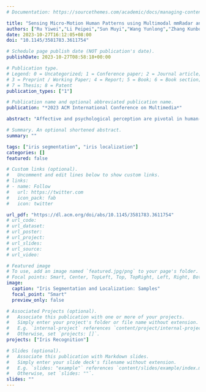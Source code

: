 ```yaml
---
# Documentation: https://sourcethemes.com/academic/docs/managing-content/

title: "Sensing Micro-Motion Human Patterns using Multimodal mmRadar and Video Signal for Affective and Psychological Intelligence"
authors: ["Ru Yiwei","Li Peipei","Sun Muyi","Wang Yunlong","Zhang Kunbo","Li Qi","He Zhaofeng","Sun Zhenan", "et.al"]
date: 2023-10-27T16:12:05+08:00
doi: "10.1145/3581783.3611754"

# Schedule page publish date (NOT publication's date).
publishDate: 2023-10-27T08:58:18+00:00

# Publication type.
# Legend: 0 = Uncategorized; 1 = Conference paper; 2 = Journal article;
# 3 = Preprint / Working Paper; 4 = Report; 5 = Book; 6 = Book section;
# 7 = Thesis; 8 = Patent
publication_types: ["1"]

# Publication name and optional abbreviated publication name.
publication: "*2023 ACM International Conference on Multimedia*"

abstract: "Affective and psychological perception are pivotal in human-machine interaction and essential domains within artificial intelligence. Existing physiological signal-based affective and psychological datasets primarily rely on contact-based sensors, potentially introducing extraneous affectives during the measurement process. Consequently, creating accurate non-contact affective and psychological perception datasets is crucial for overcoming these limitations and advancing affective intelligence. In this paper, we introduce the Remote Multimodal Affective and Psychological (ReMAP) dataset, for the first time, apply head micro-tremor (HMT) signals for affective and psychological perception. ReMAP features 68 participants and comprises two sub-datasets. The stimuli videos utilized for affective perception undergo rigorous screening to ensure the efficacy and universality of affective elicitation. Additionally, we propose a novel remote affective and psychological perception framework, leveraging multimodal complementarity and interrelationships to enhance affective and psychological perception capabilities. Extensive experiments demonstrate HMT as a \"small yet powerful\" physiological signal in psychological perception. Our method outperforms existing state-of-the-art approaches in remote affective recognition and psychological perception. The ReMAP dataset is publicly accessible at https://remap-dataset.github.io/ReMAP."

# Summary. An optional shortened abstract.
summary: ""

tags: ["iris segmentation", "iris localization"]
categories: []
featured: false

# Custom links (optional).
#   Uncomment and edit lines below to show custom links.
# links:
# - name: Follow
#   url: https://twitter.com
#   icon_pack: fab
#   icon: twitter

url_pdf: "https://dl.acm.org/doi/abs/10.1145/3581783.3611754"
# url_code:
# url_dataset:
# url_poster:
# url_project:
# url_slides:
# url_source:
# url_video:

# Featured image
# To use, add an image named `featured.jpg/png` to your page's folder. 
# Focal points: Smart, Center, TopLeft, Top, TopRight, Left, Right, BottomLeft, Bottom, BottomRight.
image:
  caption: "Iris Segmentation and Localization: Samples"
  focal_point: "Smart"
  preview_only: false

# Associated Projects (optional).
#   Associate this publication with one or more of your projects.
#   Simply enter your project's folder or file name without extension.
#   E.g. `internal-project` references `content/project/internal-project/index.md`.
#   Otherwise, set `projects: []`.
projects: ["Iris Recognition"]

# Slides (optional).
#   Associate this publication with Markdown slides.
#   Simply enter your slide deck's filename without extension.
#   E.g. `slides: "example"` references `content/slides/example/index.md`.
#   Otherwise, set `slides: ""`.
slides: ""
---
```

